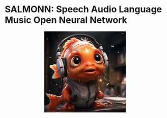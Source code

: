 # SALMONN: Speech Audio Language Music Open Neural Network
<div align=center><img src="resource/salmon.png" height="256px" width="256px"/></div>
